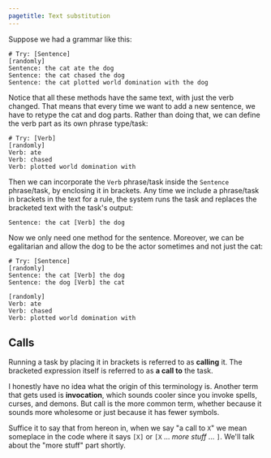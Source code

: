 ```yaml
---
pagetitle: Text substitution
---
```

Suppose we had a grammar like this:
```Step
# Try: [Sentence]
[randomly]
Sentence: the cat ate the dog
Sentence: the cat chased the dog
Sentence: the cat plotted world domination with the dog
```
Notice that all these methods have the same text, with just the verb changed.  That means that every time we want to add a new sentence, we have to retype the cat and dog parts.  Rather than doing that, we can define the verb part as its own phrase type/task:
```Step
# Try: [Verb]
[randomly]
Verb: ate 
Verb: chased 
Verb: plotted world domination with
```
Then we can incorporate the `Verb` phrase/task inside the `Sentence` phrase/task, by enclosing it in brackets.  Any time we include a phrase/task in brackets in the text for a rule, the system runs the task and replaces the bracketed text with the task's output:
```step
Sentence: the cat [Verb] the dog
```
Now we only need one method for the sentence.  Moreover, we can be egalitarian and allow the dog to be the actor sometimes and not just the cat:
```Step
# Try: [Sentence]
[randomly]
Sentence: the cat [Verb] the dog
Sentence: the dog [Verb] the cat

[randomly]
Verb: ate 
Verb: chased 
Verb: plotted world domination with
```

## Calls

Running a task by placing it in brackets is referred to as **calling** it.  The bracketed expression itself is referred to as **a call to** the task.

I honestly have no idea what the origin of this terminology is.  Another term that gets used is **invocation**, which sounds cooler since you invoke spells, curses, and demons.  But call is the more common term, whether because it sounds more wholesome or just because it has fewer symbols.

Suffice it to say that from hereon in, when we say "a call to `X`" we mean someplace in the code where it says `[X]` or `[X` ... *more stuff* ... `]`.  We'll talk about the "more stuff" part shortly.
